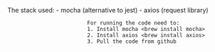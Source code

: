 The stack used:
                             - mocha (alternative to jest)
                             - axios (request library)
                             
                             For running the code need to:
                             1. Install mocha <brew install mocha>
                             2. Install axios <brew install axios>
                             3. Pull the code from github 
